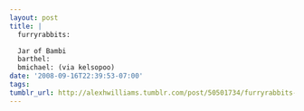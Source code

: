 ```yaml
---
layout: post
title: |
  furryrabbits:

  Jar of Bambi
  barthel:
  bmichael: (via kelsopoo)
date: '2008-09-16T22:39:53-07:00'
tags: 
tumblr_url: http://alexhwilliams.tumblr.com/post/50501734/furryrabbits-jar-of-bambi
---
```

<a href=""></a>
